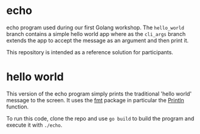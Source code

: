 # echo
echo program used during our first Golang workshop. The `hello_world` branch
contains a simple hello world app where as the `cli_args` branch extends the 
app to accept the message as an argument and then print it. 

This repository is intended as a reference solution for participants.


# hello world
This version of the echo program simply prints the traditional 'hello world'
message to the screen. It uses the [fmt][1] package in particular the [Println][2]
function.

To run this code, clone the repo and use `go build` to build the program and
execute it with `./echo`.


[1]: https://godoc.org/fmt
[2]: https://godoc.org/fmt#Println
